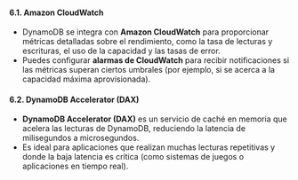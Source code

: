 #### 6.1. **Amazon CloudWatch**

- DynamoDB se integra con **Amazon CloudWatch** para proporcionar métricas detalladas sobre el rendimiento, como la tasa de lecturas y escrituras, el uso de la capacidad y las tasas de error.
- Puedes configurar **alarmas de CloudWatch** para recibir notificaciones si las métricas superan ciertos umbrales (por ejemplo, si se acerca a la capacidad máxima aprovisionada).

#### 6.2. **DynamoDB Accelerator (DAX)**

- **DynamoDB Accelerator (DAX)** es un servicio de caché en memoria que acelera las lecturas de DynamoDB, reduciendo la latencia de milisegundos a microsegundos.
- Es ideal para aplicaciones que realizan muchas lecturas repetitivas y donde la baja latencia es crítica (como sistemas de juegos o aplicaciones en tiempo real).